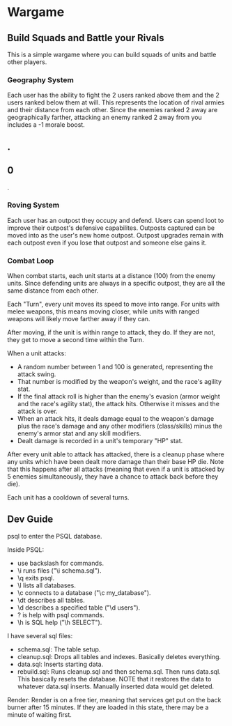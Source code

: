 # Wargame

## Build Squads and Battle your Rivals

This is a simple wargame where you can build squads of units and battle other players.

### Geography System
Each user has the ability to fight the 2 users ranked above them and the 2 users ranked below them at will.  This represents the location of rival armies and their distance from each other.  Since the enemies ranked 2 away are geographically farther, attacking an enemy ranked 2 away from you includes a -1 morale boost.

.
-
0
-
.

### Roving System
Each user has an outpost they occupy and defend.  Users can spend loot to improve their outpost's defensive capabilites.  Outposts captured can be moved into as the user's new home outpost.  Outpost upgrades remain with each outpost even if you lose that outpost and someone else gains it.

### Combat Loop
When combat starts, each unit starts at a distance (100) from the enemy units.  Since defending units are always in a specific outpost, they are all the same distance from each other.

Each "Turn", every unit moves its speed to move into range.  For units with melee weapons, this means moving closer, while units with ranged weapons will likely move farther away if they can.

After moving, if the unit is within range to attack, they do.  If they are not, they get to move a second time within the Turn.

When a unit attacks:
 - A random number between 1 and 100 is generated, representing the attack swing.
 - That number is modified by the weapon's weight, and the race's agility stat.
 - If the final attack roll is higher than the enemy's evasion (armor weight and the race's agility stat), the attack hits.  Otherwise it misses and the attack is over.
 - When an attack hits, it deals damage equal to the weapon's damage plus the race's damage and any other modifiers (class/skills) minus the enemy's armor stat and any skill modifiers.
 - Dealt damage is recorded in a unit's temporary "HP" stat.

After every unit able to attack has attacked, there is a cleanup phase where any units which have been dealt more damage than their base HP die.  Note that this happens after all attacks (meaning that even if a unit is attacked by 5 enemies simultaneously, they have a chance to attack back before they die).

Each unit has a cooldown of several turns.


## Dev Guide

psql <Neon connection string> to enter the PSQL database.

Inside PSQL:
 - use backslash for commands.
 - \i runs files ("\i schema.sql").
 - \q exits psql.
 - \l lists all databases.
 - \c connects to a database ("\c my_database").
 - \dt describes all tables.
 - \d describes a specified table ("\d users").
 - \? is help with psql commands.
 - \h is SQL help ("\h SELECT").

I have several sql files:
 - schema.sql: The table setup.
 - cleanup.sql: Drops all tables and indexes.  Basically deletes everything.
 - data.sql: Inserts starting data.
 - rebuild.sql: Runs cleanup.sql and then schema.sql.  Then runs data.sql.  This basically resets the database.  NOTE that it restores the data to whatever data.sql inserts.  Manually inserted data would get deleted.

Render:
Render is on a free tier, meaning that services get put on the back burner after 15 minutes.  If they are loaded in this state, there may be a minute of waiting first.
